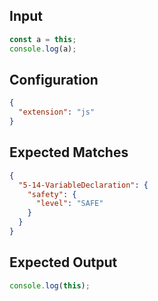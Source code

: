 
## Input
```javascript input
const a = this;
console.log(a);
```

## Configuration
```json configuration
{
  "extension": "js"
}
```

## Expected Matches
```json expected matches
{
  "5-14-VariableDeclaration": {
    "safety": {
      "level": "SAFE"
    }
  }
}
```

## Expected Output
```javascript expected output
console.log(this);
```

